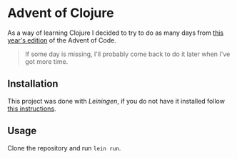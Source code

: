 # Advent of Clojure

As a way of learning Clojure I decided to try to do as many days from [this year's edition](https://adventofcode.com/2019/) of the Advent of Code.

> If some day is missing, I'll probably come back to do it later when I've got more time.

## Installation

This project was done with *Leiningen*, if you do not have it installed follow [this instructions](https://leiningen.org/#install).

## Usage

Clone the repository and run `lein run`.
